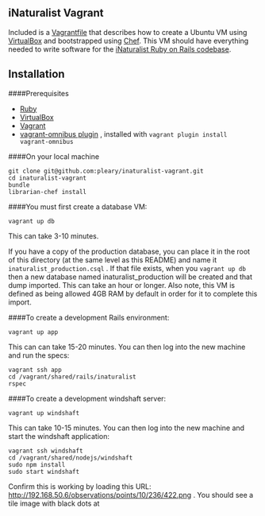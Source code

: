 iNaturalist Vagrant
-------------------
Included is a [Vagrantfile](https://www.vagrantup.com/) that describes how to create a Ubuntu VM using [VirtualBox](https://www.virtualbox.org/) and bootstrapped using [Chef](https://www.getchef.com/chef/). This VM should have everything needed to write software for the [iNaturalist Ruby on Rails codebase](https://github.com/inaturalist/inaturalist).

Installation
------------
####Prerequisites
* [Ruby](https://www.ruby-lang.org/en/downloads/)
* [VirtualBox](https://www.virtualbox.org/wiki/Downloads/)
* [Vagrant](https://www.vagrantup.com/downloads.html/)
* [vagrant-omnibus plugin](https://github.com/opscode/vagrant-omnibus) , installed with `vagrant plugin install vagrant-omnibus`

####On your local machine

```
git clone git@github.com:pleary/inaturalist-vagrant.git
cd inaturalist-vagrant
bundle
librarian-chef install
```

####You must first create a database VM:

```
vagrant up db
```

This can take 3-10 minutes.

If you have a copy of the production database, you can place it in the root of this directory (at the same level as this README) and name it `inaturalist_production.csql` . If that file exists, when you `vagrant up db` then a new database named inaturalist_production will be created and that dump imported. This can take an hour or longer. Also note, this VM is defined as being allowed 4GB RAM by default in order for it to complete this import.

####To create a development Rails environment:

```
vagrant up app
```

This can can take 15-20 minutes. You can then log into the new machine and run the specs:

```
vagrant ssh app
cd /vagrant/shared/rails/inaturalist
rspec
```

####To create a development windshaft server:

```
vagrant up windshaft
```

This can take 10-15 minutes. You can then log into the new machine and start the windshaft application:

```
vagrant ssh windshaft
cd /vagrant/shared/nodejs/windshaft
sudo npm install
sudo start windshaft
```

Confirm this is working by loading this URL: http://192.168.50.6/observations/points/10/236/422.png . You should see a tile image with black dots at
